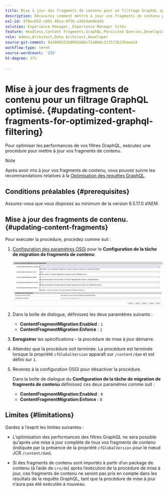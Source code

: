 ```yaml
---
title: Mise à jour des fragments de contenu pour un filtrage GraphQL optimisé.
description: Découvrez comment mettre à jour vos fragments de contenu pour le filtrage GraphQL optimisé dans Adobe Experience Manager pour une diffusion de contenu sans interface.
exl-id: d78ec052-c091-49ca-9f36-a3d24eb9edd5
solution: Experience Manager, Experience Manager Sites
feature: Headless,Content Fragments,GraphQL,Persisted Queries,Developing
role: Admin,Architect,Data Architect,Developer
source-git-commit: 9a3008553b8091b66c72e0b6c317573b235eee24
workflow-type: tm+mt
source-wordcount: '255'
ht-degree: 37%

---
```


# Mise à jour des fragments de contenu pour un filtrage GraphQL optimisé. {#updating-content-fragments-for-optimized-graphql-filtering}

Pour optimiser les performances de vos filtres GraphQL, exécutez une procédure pour mettre à jour vos fragments de contenu.

>[!NOTE]
>
>Après avoir mis à jour vos fragments de contenu, vous pouvez suivre les recommandations relatives à la [Optimisation des requêtes GraphQL](/help/sites-developing/headless/graphql-api/graphql-optimization.md).

## Conditions préalables {#prerequisites}

Assurez-vous que vous disposez au minimum de la version 6.5.17.0 d’AEM.

## Mise à jour des fragments de contenu. {#updating-content-fragments}

Pour exécuter la procédure, procédez comme suit :

1. [Configuration des paramètres OSGi](/help/sites-deploying/configuring-osgi.md) pour le **Configuration de la tâche de migration de fragments de contenu**:

   ![Configuration de la tâche de migration de fragments de contenu OSGi](assets/cfm-graphql-update-01.png "Configuration de la tâche de migration de fragments de contenu OSGi")

1. Dans la boîte de dialogue, définissez les deux paramètres suivants :

   * **ContentFragmentMigration:Enabled** : `1`
   * **ContentFragmentMigration:Enforce** : `1`

1. **Enregistrer** les spécifications - la procédure de mise à jour démarre.

1. Attendez que la procédure soit terminée. La procédure est terminée lorsque la propriété `cfGlobalVersion` apparaît sur `/content/dam` et est défini sur `1`.

1. Revenez à la configuration OSGi pour désactiver la procédure.

   Dans la boîte de dialogue du **Configuration de la tâche de migration de fragments de contenu** définissez ces deux paramètres comme suit :

   * **ContentFragmentMigration:Enabled** : `0`
   * **ContentFragmentMigration:Enforce** : `0`

## Limites {#limitations}

Gardez à l’esprit les limites suivantes :

* L’optimisation des performances des filtres GraphQL ne sera possible qu’après une mise à jour complète de tous vos fragments de contenu (indiquée par la présence de la propriété `cfGlobalVersion` pour le nœud JCR `/content/dam`).

* Si des fragments de contenu sont importés à partir d’un package de contenu (à l’aide de `crx/de`) après l’exécution de la procédure de mise à jour, ces fragments de contenu ne seront pas pris en compte dans les résultats de la requête GraphQL, tant que la procédure de mise à jour n’aura pas été exécutée à nouveau.
